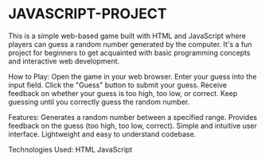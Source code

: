 # JAVASCRIPT-PROJECT
This is a simple web-based game built with HTML and JavaScript where players can guess a random number generated by the computer. It's a fun project for beginners to get acquainted with basic programming concepts and interactive web development.

How to Play:
Open the game in your web browser.
Enter your guess into the input field.
Click the "Guess" button to submit your guess.
Receive feedback on whether your guess is too high, too low, or correct.
Keep guessing until you correctly guess the random number.

Features:
Generates a random number between a specified range.
Provides feedback on the guess (too high, too low, correct).
Simple and intuitive user interface.
Lightweight and easy to understand codebase.

Technologies Used:
HTML
JavaScript
